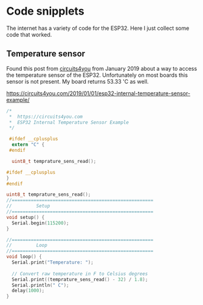 # Code snipplets

The internet has a variety of code for the ESP32. Here I just collect some code that worked.

## Temperature sensor

Found this post from [circuits4you](https://circuits4you.com/) from January 2019 about a way to access the temperature sensor of the ESP32. Unfortunately on most boards this sensor is not present. My board returns 53.33 'C as well.

https://circuits4you.com/2019/01/01/esp32-internal-temperature-sensor-example/

``` c
/* 
 *  https://circuits4you.com
 *  ESP32 Internal Temperature Sensor Example
 */

 #ifdef __cplusplus
  extern "C" {
 #endif

  uint8_t temprature_sens_read();

#ifdef __cplusplus
}
#endif

uint8_t temprature_sens_read();
//====================================================
//         Setup
//====================================================
void setup() {
  Serial.begin(115200);
}

//====================================================
//         Loop
//====================================================
void loop() {
  Serial.print("Temperature: ");
  
  // Convert raw temperature in F to Celsius degrees
  Serial.print((temprature_sens_read() - 32) / 1.8);
  Serial.println(" C");
  delay(1000);
}
```
